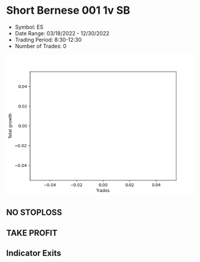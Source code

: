 # Short Bernese 001 1v SB 
- Symbol: ES
- Date Range: 03/18/2022 - 12/30/2022
- Trading Period: 8:30-12:30
- Number of Trades: 0

![Plot](ShortBernese0011vSBES.png)
## NO STOPLOSS











## TAKE PROFIT






## Indicator Exits



